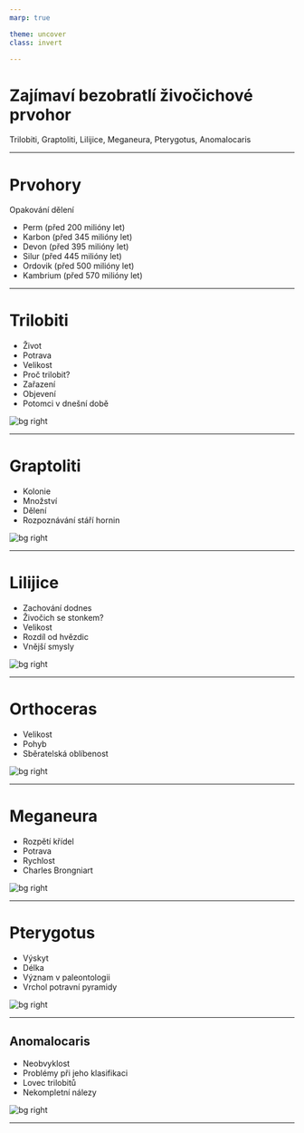```yaml
---
marp: true

theme: uncover
class: invert

---
```


# **Zajímaví bezobratlí živočichové prvohor**

Trilobiti, Graptoliti, Lilijice, Meganeura, Pterygotus, Anomalocaris

---

# Prvohory

Opakování dělení

* Perm (před 200 milióny let)
* Karbon (před 345 milióny let)
* Devon (před 395 milióny let)
* Silur (před 445 milióny let)
* Ordovik (před 500 milióny let)
* Kambrium (před 570 milióny let)

---
# Trilobiti

* Život
* Potrava
* Velikost
* Proč trilobit?
* Zařazení
* Objevení
* Potomci v dnešní době

![bg right](trilobit.jpg)

---

# Graptoliti

* Kolonie
* Množství
* Dělení
* Rozpoznávání stáří hornin

![bg right](graptopodi.jpg)

---

# Lilijice

* Zachování dodnes
* Živočich se stonkem?
* Velikost
* Rozdíl od hvězdic
* Vnější smysly

![bg right](lilijice.jpg)

---

# Orthoceras

* Velikost
* Pohyb
* Sběratelská oblíbenost

![bg right](Orthoceras.jpg)

---

# Meganeura

* Rozpětí křídel
* Potrava
* Rychlost
* Charles Brongniart

![bg right](Meganeura.jpg)

---

# Pterygotus

* Výskyt
* Délka
* Význam v paleontologii
* Vrchol potravní pyramidy

![bg right](Pterygotus.jpg)

---

## Anomalocaris

* Neobvyklost
* Problémy při jeho klasifikaci
* Lovec trilobitů
* Nekompletní nálezy

![bg right](Anomalocaris.jpg)

---